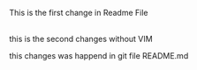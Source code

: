 This is the first change in Readme File <br><br>

this is the second changes without VIM

this changes was happend in git file README.md
